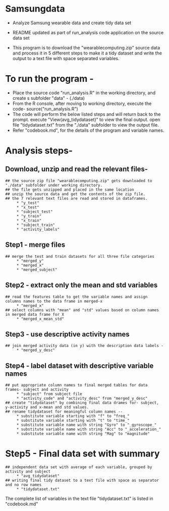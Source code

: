 # Samsungdata
* Analyze Samsung wearable data and create tidy data set

* README updated as part of run_analysis code application on the source data set

* This program is to download the "wearablecomputing.zip" source data and process it in 5 different steps to make it a tidy dataset and 
  write the output to a text file with space separated variables.

# To run the program -

* Place the source code "run_analysis.R" in the working directory, and create s subfolder "data" - (./data)
* From the R console, after moving to working directory, execute the code-
 	source("run_analysis.R")
* The code will perform the below listed steps and will return back to the prompt.
 	execute "View(avg_tidydataset)" to view the final output.
 	open file "tidydataset.txt" from the "./data" subfolder to view the output file.
* Refer "codebook.md", for the details of the program and variable names.


# Analysis steps- 
## 	Download, unzip and read the relevant files-
	## the source zip file "wearablecomputing.zip" gets downloaded to "./data" subfolder under working directory.
	## the file gets unzipped and placed in the same location
	## unzip the source data and get the contents of the zip file.
	## the 7 relevant text files are read and stored in dataframes.
		 * "y_test"
		 * "x_test"
		 * "subject_test"
		 * "y_train"
		 * "x_train"
		 * "subject_train"
		 * "activity_labels"

## 	Step1 - merge files
	## merge the test and train datasets for all three file categories
		 * "merged_y"
		 * "merged_x"
		 * "merged_subject"

## 	Step2 - extract only the mean and std variables
	## read the features table to get the variable names and assign columns names to the data frame in merged-x
		 * "merged_x"
	## select columns with "mean" and "std" values based on column names in merged data frame for X 
		 * "merged_x_mean_std"

## 	Step3 - use descriptive activity names
	## join merged activity data (in y) with the description data labels - 
		 * "merged_y_desc"

## 	Step4 - label dataset with descriptive variable names
	## put appropriate column names to final merged tables for data frames- subject and activity
		 * "subject" from subject file
		 * "activity_code" and "activity_desc" from "merged_y_desc"
	## create "tidydataset" by combining final data drames for- subject, y-activity and x-mean and std values.
	## rename tidydataset for meaningful column names --
		 * substitute variable starting with "f" to "freq_"
		 * substitute variable starting with "t" to "time_"	
		 * substitute variable name with string "Gyro" to "_gyroscope_"
		 * substitute variable name with string "Acc" to "_acceleration_"
		 * substitute variable name with string "Mag" to "magnitude"

# 	Step5 - Final data set with summary
	## independent data set with average of each variable, grouped by activity and subject 
		 * "avg_tidydataset"
	## writing final tidy dataset to a text file with space as separator and no row names 
		 * "tidydataset.txt"

The complete list of variables in the text file "tidydataset.txt" is listed in "codebook.md"
